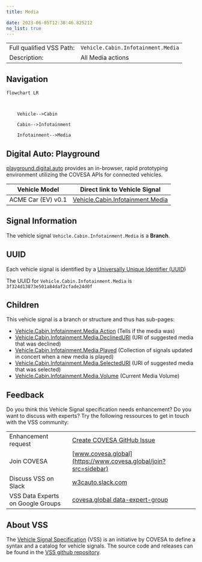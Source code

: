 ```yaml
---
title: Media

date: 2023-06-05T12:38:46.825212
no_list: true
---
```



| | |
|---|---|
| Full qualified VSS Path: | `Vehicle.Cabin.Infotainment.Media` |
| Description: | All Media actions |

## Navigation

```mermaid
flowchart LR



    Vehicle-->Cabin

    Cabin-->Infotainment

    Infotainment-->Media

```


## Digital Auto: Playground

[playground.digital.auto](http://digital.auto) provides an in-browser, rapid prototyping environment utilizing the COVESA APIs for connected vehicles. 

| Vehicle Model | Direct link to Vehicle Signal |
|---|---|
| ACME Car (EV) v0.1 | [Vehicle.Cabin.Infotainment.Media](https://digitalauto.netlify.app/model/STLWzk1WyqVVLbfymb4f/cvi/list/Vehicle.Cabin.Infotainment.Media/) |


## Signal Information




The vehicle signal `Vehicle.Cabin.Infotainment.Media` is a **Branch**.





## UUID

Each vehicle signal is identified by a [Universally Unique Identifier (UUID](https://en.wikipedia.org/wiki/Universally_unique_identifier))

The UUID for `Vehicle.Cabin.Infotainment.Media` is `3f324d13873e501a84daf2cfade24d0f`

## Children

This vehicle signal is a branch or structure and thus has sub-pages:

- [Vehicle.Cabin.Infotainment.Media.Action](action/) (Tells if the media was)
- [Vehicle.Cabin.Infotainment.Media.DeclinedURI](declineduri/) (URI of suggested media that was declined)
- [Vehicle.Cabin.Infotainment.Media.Played](played/) (Collection of signals updated in concert when a new media is played)
- [Vehicle.Cabin.Infotainment.Media.SelectedURI](selecteduri/) (URI of suggested media that was selected)
- [Vehicle.Cabin.Infotainment.Media.Volume](volume/) (Current Media Volume)


## Feedback

Do you think this Vehicle Signal specification needs enhancement? Do you want to discuss with experts? Try the following ressources to get in touch with the VSS community:

| | |
|---|---|
| Enhancement request | [Create COVESA GitHub Issue](https://github.com/COVESA/vehicle_signal_specification/issues/new?body=Please+describe+your+feedback&title=Signal+feedback+Vehicle.Cabin.Infotainment.Media) |
| Join COVESA | [www.covesa.global](https://www.covesa.global/join?src=sidebar) |
| Discuss VSS on Slack | [w3cauto.slack.com](http://w3cauto.slack.com/) |
| VSS Data Experts on Google Groups | [covesa.global data-expert-group](https://groups.google.com/a/covesa.global/g/data-expert-group) |

## About VSS

The [Vehicle Signal Specification](https://covesa.github.io/vehicle_signal_specification/) (VSS)
is an initiative by COVESA to define a syntax and a catalog for vehicle signals.
The source code and releases can be found in the [VSS github repository](https://github.com/COVESA/vehicle_signal_specification).

